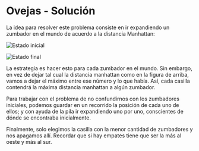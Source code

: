 # Ovejas - Solución

La idea para resolver este problema consiste en ir expandiendo un zumbador en el mundo de acuerdo a la distancia Manhattan:

![Estado inicial](no_expandido.png)

![Estado final](expandido.png)

La estrategia es hacer esto para cada zumbador en el mundo. Sin embargo, en vez de dejar tal cual la distancia manhattan como en la figura de arriba, vamos a dejar el máximo entre ese número y lo que había. Así, cada casilla contendrá la máxima distancia manhattan a algún zumbador.

Para trabajar con el problema de no confundirnos con los zumbadores iniciales, podemos guardar en un recorrido la posición de cada uno de ellos; y con ayuda de la pila ir expandiendo uno por uno, conscientes de dónde se encontraba inicialmente.

Finalmente, solo elegimos la casilla con la menor cantidad de zumbadores y nos apagamos allí. Recordar que si hay empates tiene que ser la más al oeste y más al sur.
